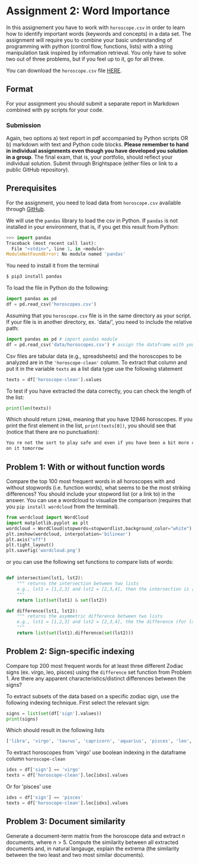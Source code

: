 # Assignment 2: Word Importance #

In this assignement you have to work with `horoscope.csv` in order to learn how to identify important words (keywords and concepts) in a data set. The assignment will require you to combine your basic understanding of programming with python (control flow, functions, lists) with a string manipulation task inspired by information retrieval. You only have to solve two out of three problems, but if you feel up to it, go for all three.

You can download the `horoscope.csv` file [HERE](https://raw.githubusercontent.com/CHCAA-EDUX/Programming-for-the-Humanities-E23/main/dat/horoscopes.csv).

## Format ##

For your assignment you should submit a separate report in Markdown combined with py scripts for your code.


### Submission ###

Again, two options a) text report in pdf accompanied by Python scripts OR b) markdown with text and Python code blocks. __Please remember to hand in individual assignments even though you have developed you solution in a group__. The final exam, that is, your portfolio, should reflect your individual solution. Submit through Brightspace (either files or link to a public GitHub repository).

## Prerequisites ##

For the assignment, you need to load data from `horoscope.csv` available through [GitHub](https://raw.githubusercontent.com/CHCAA-EDUX/Programming-for-the-Humanities-E23/main/dat/horoscopes.csv). 


We will use the `pandas` library to load the csv in Python. If `pandas` is not installed in your environment, that is, if you get this result from Python:

```py
>>> import pandas
Traceback (most recent call last):
  File "<stdin>", line 1, in <module>
ModuleNotFoundError: No module named 'pandas'
```

You need to install it from the terminal

```sh
$ pip3 install pandas
```

To load the file in Python do the following:

```py
import pandas as pd
df = pd.read_csv('horoscopes.csv')
```

Assuming that you `horoscope.csv` file is in the same directory as your script. If your file is in another directory, ex. 'data/', you need to include the relative path:

```py
import pandas as pd # import pandas module
df = pd.read_csv('data/horoscopes.csv') # assign the dataframe with your data to variable 'df'
```

Csv files are tabular data (e.g., spreadsheets) and the horoscopes to be analyzed are in the `'horoscope-clean'` column. To extract that column and put it in the variable `texts` as a list data type use the following statement

```py
texts = df['horoscope-clean'].values
```

To test if you have extracted the data correctly, you can check the length of the list:

```py
print(len(texts))
```

Which should return `12946`, meaning that you have 12946 horoscopes. If you print the first element in the list, `print(texts[0])`, you should see that (notice that there are no punctuation):

```sh
You re not the sort to play safe and even if you have been a bit more cautious than usual in recent weeks you will more than make up for it over the next few days Plan your new adventure today and start working
on it tomorrow
```

## Problem 1: With or without function words ##

Compare the top 100 most frequent words in all horoscopes with and without stopwords (i.e. function words), what seems to be the most striking differences? You should include your stopword list (or a link to) in the answer. You can use a wordcloud to visualize the comparison (requires that you `pip install wordcloud` from the terminal). 

```py
from wordcloud import WordCloud
import matplotlib.pyplot as plt
wordcloud = WordCloud(stopwords=stopwordlist,background_color="white").generate(texts)
plt.imshow(wordcloud, interpolation='bilinear')
plt.axis("off")
plt.tight_layout()
plt.savefig('wordcloud.png')
```

or you can use the following set functions to compare lists of words:

```py

def intersection(lst1, lst2):
    """ returns the intersection between two lists
    e.g., lst1 = [1,2,3] and lst2 = [2,3,4], then the intersection is [2,3]
    """
    return list(set(lst1) & set(lst2))

def difference(lst1, lst2):
    """ returns the asymmetric difference between two lists
    e.g., lst1 = [1,2,3] and lst2 = [2,3,4], the the difference (for lst1) is [1]
    """
    return list(set(lst1).difference(set(lst2)))
```

## Problem 2: Sign-specific indexing ##

Compare top 200 most frequent words for at least three different Zodiac signs (ex. virgo, leo, pisces) using the `difference` set function from Problem 1. Are there any apparent characteristics/distinct differences between the signs?

To extract subsets of the data based on a specific zodiac sign, use the following indexing technique. First select the relevant sign:

```py
signs = list(set(df['sign'].values))
print(signs)
```

Which should result in the following lists

```sh
['libra', 'virgo', 'taurus', 'capricorn', 'aquarius', 'pisces', 'leo', 'gemini', 'scorpio', 'sagittarius', 'aries', 'cancer']
```

To extract horoscopes from 'virgo' use boolean indexing in the dataframe column `horoscope-clean`

```py
idxs = df['sign'] == 'virgo'
texts = df['horoscope-clean'].loc[idxs].values
```

Or for 'pisces' use

```py
idxs = df['sign'] == 'pisces'
texts = df['horoscope-clean'].loc[idxs].values
```

## Problem 3: Document similarity ##

Generate a document-term matrix from the horoscope data and extract $n$ documents, where $n > 5$. Compute the similarity between all extracted documents and, in natural langauge, explain the extrema (the similarity between the two least and two most similar documents).
